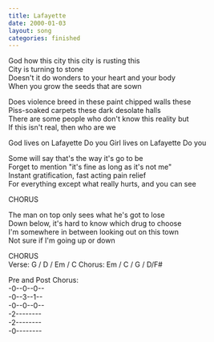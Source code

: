 ```yaml
---
title: Lafayette
date: 2000-01-03
layout: song
categories: finished
---
```

God how this city this city is rusting this  
City is turning to stone  
Doesn't it do wonders to your heart and your body  
When you grow the seeds that are sown

Does violence breed in these paint chipped walls these  
Piss-soaked carpets these dark desolate halls  
There are some people who don't know this reality but  
If this isn't real, then who are we

<div class="chorus">God lives on Lafayette  
Do you  
Girl lives on Lafayette  
Do you</div>

Some will say that's the way it's go to be  
Forget to mention "it's fine as long as it's not me"  
Instant gratification, fast acting pain relief  
For everything except what really hurts, and you can see

<div class="chorus">CHORUS</div>

The man on top only sees what he's got to lose  
Down below, it's hard to know which drug to choose  
I'm somewhere in between looking out on this town  
Not sure if I'm going up or down

<div class="chorus">CHORUS</div>

<div class="chords">
Verse: G / D / Em / C  
Chorus: Em / C / G / D/F#  

Pre and Post Chorus:  
-0--0--0--  
-0--3--1--  
-0--0--0--  
-2--------  
-2--------  
-0--------</div>
